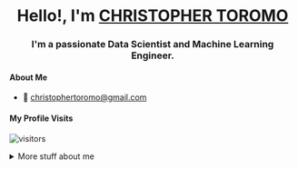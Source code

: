 
<h1 align="center"> Hello!, I'm <a href="https://CHRISTOROMO.github.io/My-Portfolio/index.html">CHRISTOPHER TOROMO</a> </h1>

<h3 align="center">I'm a passionate Data Scientist and Machine Learning Engineer.</h3>


#### About Me
- :email: christophertoromo@gmail.com


#### My Profile Visits 

![visitors](https://visitor-badge.glitch.me/badge?page_id=CHRISTOROMO.CHRISTOROMO)

<details>
<summary>
  More stuff about me
</summary>

<br >

I love data!

#### Coding Stats

<!--START_SECTION:waka-->
```text
Python                 ████████████████████▓░░░░   82.29 % 
SQL                    ████████████████████▓░░░░   81.19 % 
```
<!--END_SECTION:waka-->

#### Github Stats

![Ipenywis's github stats](https://github-readme-stats.vercel.app/api?username=CHRISTOROMO&count_private=true&theme=tokyonight&hide=contribs,prs)

</details>
